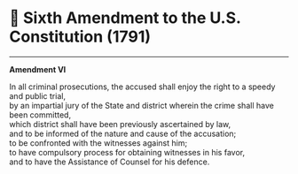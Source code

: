 # 📜 Sixth Amendment to the U.S. Constitution (1791)

---

**Amendment VI**

In all criminal prosecutions, the accused shall enjoy the right to a speedy and public trial,  
by an impartial jury of the State and district wherein the crime shall have been committed,  
which district shall have been previously ascertained by law,  
and to be informed of the nature and cause of the accusation;  
to be confronted with the witnesses against him;  
to have compulsory process for obtaining witnesses in his favor,  
and to have the Assistance of Counsel for his defence.
